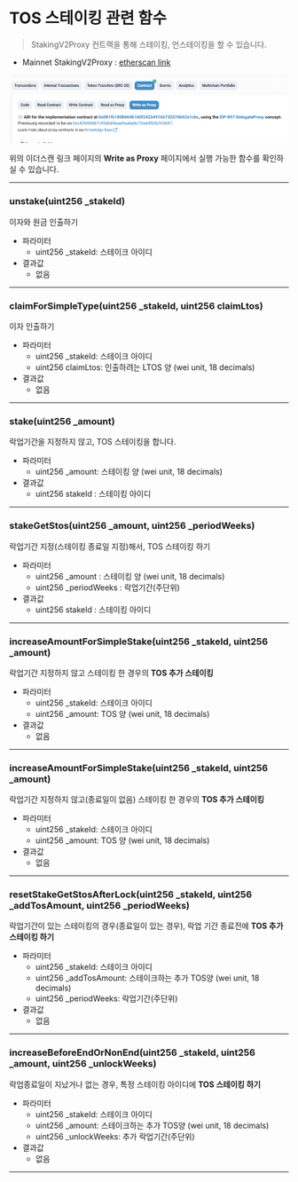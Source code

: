 # TOS 스테이킹 관련 함수

> StakingV2Proxy 컨트랙을 통해 스테이킹, 언스테이킹을 할 수 있습니다.
- Mainnet StakingV2Proxy : [etherscan link](https://etherscan.io/address/0x14fb0933ec45ece75a431d10afaa1ddf7bfee44c#writeProxyContract)

![Write as Proxy 선택](../img/tos_staking_0.png)

위의 이더스캔 링크 페이지의 **Write as Proxy** 페이지에서 실행 가능한 함수를 확인하실 수 있습니다.

*********

### unstake(uint256 _stakeId)

이자와 원금 인출하기

- 파라미터
  - uint256 _stakeId: 스테이크 아이디 
- 결과값
  -  없음

*********

### claimForSimpleType(uint256 _stakeId, uint256 claimLtos) 

이자 인출하기

- 파라미터
  - uint256 _stakeId: 스테이크 아이디 
  -  uint256 claimLtos: 인출하려는 LTOS 양 (wei unit, 18 decimals)
- 결과값
  - 없음

*********

### stake(uint256 _amount) 

락업기간을 지정하지 않고, TOS 스테이킹을 합니다.

- 파라미터
  - uint256 _amount: 스테이킹 양 (wei unit, 18 decimals) 
- 결과값
  - uint256 stakeId : 스테이킹 아이디 

*********

### stakeGetStos(uint256 _amount, uint256 _periodWeeks) 

락업기간 지정(스테이킹 종료일 지정)해서, TOS 스테이킹 하기 

- 파라미터
  - uint256 _amount : 스테이킹 양 (wei unit, 18 decimals)
  - uint256 _periodWeeks : 락업기간(주단위)
- 결과값
  - uint256 stakeId : 스테이킹 아이디 

*********

### increaseAmountForSimpleStake(uint256 _stakeId, uint256 _amount)

락업기간 지정하지 않고 스테이킹 한 경우의 **TOS 추가 스테이킹**

- 파라미터
  - uint256 _stakeId: 스테이크 아이디
  - uint256 _amount:  TOS 양 (wei unit, 18 decimals)
- 결과값
  -  없음

*********

### increaseAmountForSimpleStake(uint256 _stakeId, uint256 _amount)

락업기간 지정하지 않고(종료일이 없음) 스테이킹 한 경우의 **TOS 추가 스테이킹**

- 파라미터
  - uint256 _stakeId: 스테이크 아이디
  - uint256 _amount:  TOS 양 (wei unit, 18 decimals)
- 결과값
  -  없음

*********

### resetStakeGetStosAfterLock(uint256 _stakeId, uint256 _addTosAmount, uint256 _periodWeeks) 

락업기간이 있는 스테이킹의 경우(종료일이 있는 경우), 락업 기간 종료전에  **TOS 추가 스테이킹 하기** 

- 파라미터
  - uint256 _stakeId: 스테이크 아이디
  - uint256 _addTosAmount:  스테이크하는 추가 TOS양 (wei unit, 18 decimals)
  - uint256 _periodWeeks: 락업기간(주단위)
- 결과값
  -  없음

*********

### increaseBeforeEndOrNonEnd(uint256 _stakeId, uint256 _amount, uint256 _unlockWeeks) 

락업종료일이 지났거나 없는 경우, 특정 스테이킹 아이디에 **TOS 스테이킹 하기**

- 파라미터
  - uint256 _stakeId: 스테이크 아이디
  - uint256 _amount:  스테이크하는 추가 TOS양 (wei unit, 18 decimals)
  - uint256 _unlockWeeks: 추가 락업기간(주단위)
- 결과값
  -  없음

*********

### 